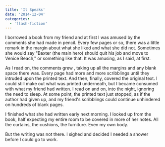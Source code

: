 ```yaml
---
title: 'It Speaks'
date: '2014-12-04'
categories:
  - 'flash-fiction'
---
```


I borrowed a book from my friend and at first I was amused by the comments she
had made in pencil. Every few pages or so, there was a little remark in the
margin about what she liked and what she did not. Sometimes she would say
"Baxter (the main hero) should quit his job and move to Venice Beach," or
something like that. It was amusing, as I said, at first.

<!-- truncate -->


As I read on, the comments grew , taking up all the margins and any blank space
there was. Every page had more and more scribblings until they intruded upon the
printed text. And then, finally, covered the original text. I could still make
out what was printed underneath, but I became consumed with what my friend had
written. I read on and on, into the night, ignoring the need to sleep. At some
point, the printed text just stopped, as if the author had given up, and my
friend's scribblings could continue unhindered on hundreds of blank pages.

I finished what she had written early next morning. I looked up from the book,
half expecting my entire room to be covered in more of her notes. All the
curtains, the cushions, the furniture. Even my own body.

But the writing was not there. I sighed and decided I needed a shower before I
could go to work.
